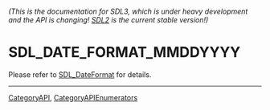 ###### (This is the documentation for SDL3, which is under heavy development and the API is changing! [SDL2](https://wiki.libsdl.org/SDL2/) is the current stable version!)
# SDL_DATE_FORMAT_MMDDYYYY

Please refer to [SDL_DateFormat](SDL_DateFormat) for details.

----
[CategoryAPI](CategoryAPI), [CategoryAPIEnumerators](CategoryAPIEnumerators)


